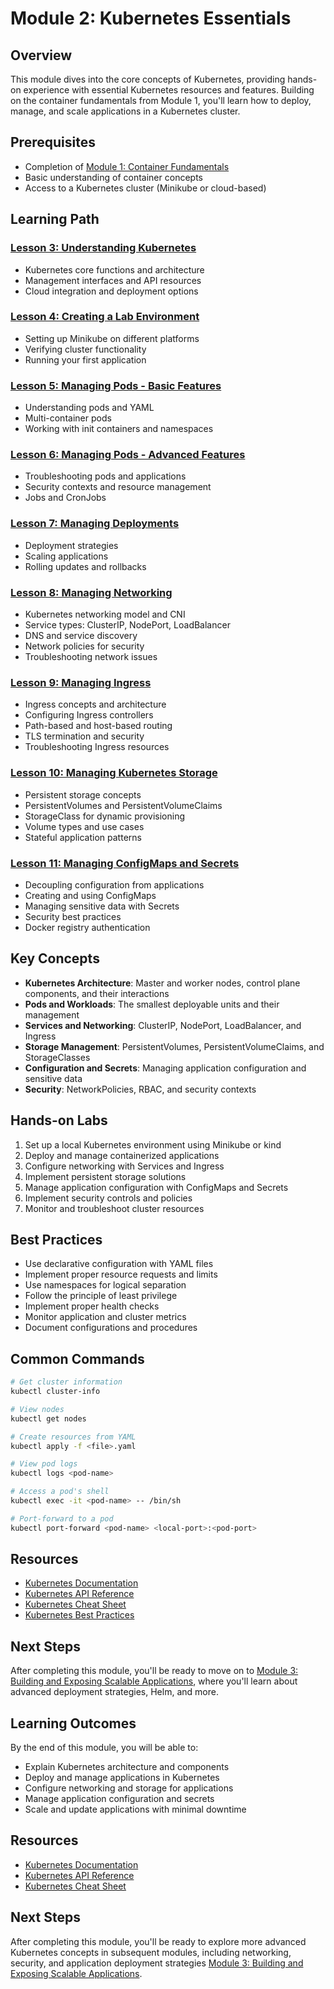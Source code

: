 # Module 2: Kubernetes Essentials

## Overview
This module dives into the core concepts of Kubernetes, providing hands-on experience with essential Kubernetes resources and features. Building on the container fundamentals from Module 1, you'll learn how to deploy, manage, and scale applications in a Kubernetes cluster.

## Prerequisites
- Completion of [Module 1: Container Fundamentals](../Module1_Container_Fundamentals/index.md)
- Basic understanding of container concepts
- Access to a Kubernetes cluster (Minikube or cloud-based)

## Learning Path

### [Lesson 3: Understanding Kubernetes](Lesson3_Understanding_Kubernetes/index.md)
- Kubernetes core functions and architecture
- Management interfaces and API resources
- Cloud integration and deployment options

### [Lesson 4: Creating a Lab Environment](Lesson4_Creating_a_Lab_Environment/index.md)
- Setting up Minikube on different platforms
- Verifying cluster functionality
- Running your first application

### [Lesson 5: Managing Pods - Basic Features](Lesson5_Managing_Pods_Basic_Features/index.md)
- Understanding pods and YAML
- Multi-container pods
- Working with init containers and namespaces

### [Lesson 6: Managing Pods - Advanced Features](Lesson6_Managing_Pod_Advanced_Features/index.md)
- Troubleshooting pods and applications
- Security contexts and resource management
- Jobs and CronJobs

### [Lesson 7: Managing Deployments](Lesson7_Managing_Deployments/index.md)
- Deployment strategies
- Scaling applications
- Rolling updates and rollbacks

### [Lesson 8: Managing Networking](Lesson8_Managing_Networking/index.md)
- Kubernetes networking model and CNI
- Service types: ClusterIP, NodePort, LoadBalancer
- DNS and service discovery
- Network policies for security
- Troubleshooting network issues

### [Lesson 9: Managing Ingress](Lesson9_Managing_Ingress/index.md)
- Ingress concepts and architecture
- Configuring Ingress controllers
- Path-based and host-based routing
- TLS termination and security
- Troubleshooting Ingress resources

### [Lesson 10: Managing Kubernetes Storage](Lesson10_Managing_Kubernetes_Storage/index.md)
- Persistent storage concepts
- PersistentVolumes and PersistentVolumeClaims
- StorageClass for dynamic provisioning
- Volume types and use cases
- Stateful application patterns

### [Lesson 11: Managing ConfigMaps and Secrets](Lesson11_Managing_ConfigMaps_and_Secrets/index.md)
- Decoupling configuration from applications
- Creating and using ConfigMaps
- Managing sensitive data with Secrets
- Security best practices
- Docker registry authentication

## Key Concepts
- **Kubernetes Architecture**: Master and worker nodes, control plane components, and their interactions
- **Pods and Workloads**: The smallest deployable units and their management
- **Services and Networking**: ClusterIP, NodePort, LoadBalancer, and Ingress
- **Storage Management**: PersistentVolumes, PersistentVolumeClaims, and StorageClasses
- **Configuration and Secrets**: Managing application configuration and sensitive data
- **Security**: NetworkPolicies, RBAC, and security contexts

## Hands-on Labs
1. Set up a local Kubernetes environment using Minikube or kind
2. Deploy and manage containerized applications
3. Configure networking with Services and Ingress
4. Implement persistent storage solutions
5. Manage application configuration with ConfigMaps and Secrets
6. Implement security controls and policies
7. Monitor and troubleshoot cluster resources

## Best Practices
- Use declarative configuration with YAML files
- Implement proper resource requests and limits
- Use namespaces for logical separation
- Follow the principle of least privilege
- Implement proper health checks
- Monitor application and cluster metrics
- Document configurations and procedures

## Common Commands
```bash
# Get cluster information
kubectl cluster-info

# View nodes
kubectl get nodes

# Create resources from YAML
kubectl apply -f <file>.yaml

# View pod logs
kubectl logs <pod-name>

# Access a pod's shell
kubectl exec -it <pod-name> -- /bin/sh

# Port-forward to a pod
kubectl port-forward <pod-name> <local-port>:<pod-port>
```

## Resources
- [Kubernetes Documentation](https://kubernetes.io/docs/home/)
- [Kubernetes API Reference](https://kubernetes.io/docs/reference/kubernetes-api/)
- [Kubernetes Cheat Sheet](https://kubernetes.io/docs/reference/kubectl/cheatsheet/)
- [Kubernetes Best Practices](https://kubernetes.io/docs/concepts/configuration/overview/)

## Next Steps
After completing this module, you'll be ready to move on to [Module 3: Building and Exposing Scalable Applications](../../Module3_Building_and_Exposing_Scalable_Applications/index.md), where you'll learn about advanced deployment strategies, Helm, and more.

## Learning Outcomes
By the end of this module, you will be able to:
- Explain Kubernetes architecture and components
- Deploy and manage applications in Kubernetes
- Configure networking and storage for applications
- Manage application configuration and secrets
- Scale and update applications with minimal downtime

## Resources
- [Kubernetes Documentation](https://kubernetes.io/docs/home/)
- [Kubernetes API Reference](https://kubernetes.io/docs/reference/kubernetes-api/)
- [Kubernetes Cheat Sheet](https://kubernetes.io/docs/reference/kubectl/cheatsheet/)

## Next Steps
After completing this module, you'll be ready to explore more advanced Kubernetes concepts in subsequent modules, including networking, security, and application deployment strategies [Module 3: Building and Exposing Scalable Applications](../Module3_Building_and_Exposing_Scalable_Applications/index.md).